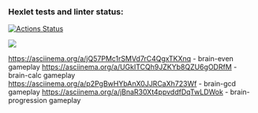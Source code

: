 ### Hexlet tests and linter status:
[![Actions Status](https://github.com/frieswithsalsa/frontend-project-44/actions/workflows/hexlet-check.yml/badge.svg)](https://github.com/frieswithsalsa/frontend-project-44/actions)

<a href="https://codeclimate.com/github/frieswithsalsa/frontend-project-44/maintainability"><img src="https://api.codeclimate.com/v1/badges/cee256b8625cc2d99eaa/maintainability" /></a>

https://asciinema.org/a/jQ57PMc1rSMVd7rC4QgxTKXnq - brain-even gameplay
https://asciinema.org/a/UGkITCQh9JZKYb8QZU6gODRfM - brain-calc gameplay
https://asciinema.org/a/p2PgBwHYbAnX0JJRCaXh723Wf - brain-gcd gameplay
https://asciinema.org/a/jBnaR30Xt4ppvddfDqTwLDWok - brain-progression gameplay
